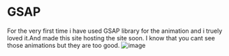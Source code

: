 # GSAP
For the very first time i have used GSAP library for the animation and i truely loved it.And made this site hosting the site soon.
I know that you cant see those animations but they are too good.
![image](https://github.com/sakettt07/GSAP/assets/127855345/c531ad4a-a058-440a-b0af-fe1ce227dcf6)
